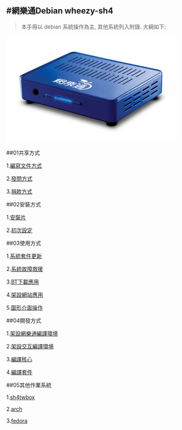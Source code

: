 #網樂通Debian wheezy-sh4 
---
>本手冊以 debian 系統操作為主, 其他系統列入附錄. 大綱如下:

![](img/01.01.00.網樂通.jpg)

##01共享方式

  1.[編寫文件方式](doc/01.01.md)

  2.[發問方式](doc/01.02.md)

  3.[捐款方式](doc/01.03.md)

##02安裝方式

  1.[安裝片](doc/02.01.md)

  2.[初次設定](doc/02.02.md)

##03使用方式

  1.[系統套件更新](doc/03.01.md)

  2.[系統故障救援](doc/03.02.md)

  3.[BT下載應用](doc/03.03.md)

  4.[架設網站應用](doc/03.04.md)

  5.[圖形介面操作](doc/03.05.md)

##04開發方式

  1.[架設網樂通編譯環境](doc/04.01.md)

  2.[架設交互編譯環境](doc/04.02.md)

  3.[編譯核心](doc/04.03.md)

  4.[編譯套件](doc/04.04.md)

##05其他作業系統

  1.[sh4twbox](doc/05.01.md)

  2.[arch](doc/05.02.md)

  3.[fedora](doc/05.03.md)
